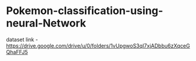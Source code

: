 # Pokemon-classification-using-neural-Network
dataset link - https://drive.google.com/drive/u/0/folders/1vUpgwoS3qI7xjADbbu6zXqceGQhaFFJ5

